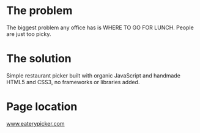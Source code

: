 # The problem
The biggest problem any office has is WHERE TO GO FOR LUNCH. People are just too picky.

# The solution
Simple restaurant picker built with organic JavaScript and handmade HTML5 and CSS3, no frameworks or libraries added.  

# Page location
www.eaterypicker.com

